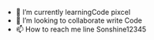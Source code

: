 			
- 🌱 I’m currently learningCode pixcel                              
- 💞️ I’m looking to collaborate write Code 
- 📫 How to reach me line Sonshine12345

<!---
Sonshine12/Sonshine12 is a ✨ special ✨ repository because its `README.md` (this file) appears on your GitHub profile.
You can click the Preview link to take a look at your changes.
              
